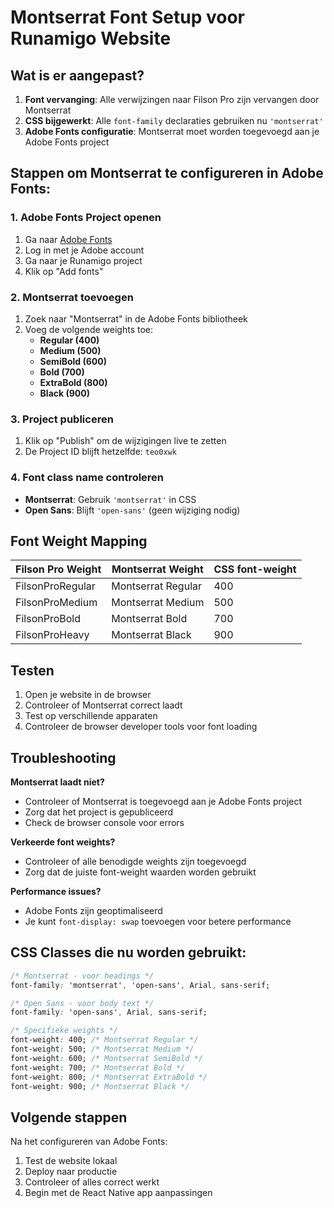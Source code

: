# Montserrat Font Setup voor Runamigo Website

## Wat is er aangepast?

1. **Font vervanging**: Alle verwijzingen naar Filson Pro zijn vervangen door Montserrat
2. **CSS bijgewerkt**: Alle `font-family` declaraties gebruiken nu `'montserrat'`
3. **Adobe Fonts configuratie**: Montserrat moet worden toegevoegd aan je Adobe Fonts project

## Stappen om Montserrat te configureren in Adobe Fonts:

### 1. Adobe Fonts Project openen
1. Ga naar [Adobe Fonts](https://fonts.adobe.com/)
2. Log in met je Adobe account
3. Ga naar je Runamigo project
4. Klik op "Add fonts"

### 2. Montserrat toevoegen
1. Zoek naar "Montserrat" in de Adobe Fonts bibliotheek
2. Voeg de volgende weights toe:
   - **Regular (400)**
   - **Medium (500)**
   - **SemiBold (600)**
   - **Bold (700)**
   - **ExtraBold (800)**
   - **Black (900)**

### 3. Project publiceren
1. Klik op "Publish" om de wijzigingen live te zetten
2. De Project ID blijft hetzelfde: `teo0xwk`

### 4. Font class name controleren
- **Montserrat**: Gebruik `'montserrat'` in CSS
- **Open Sans**: Blijft `'open-sans'` (geen wijziging nodig)

## Font Weight Mapping

| Filson Pro Weight | Montserrat Weight | CSS font-weight |
|-------------------|-------------------|-----------------|
| FilsonProRegular  | Montserrat Regular | 400 |
| FilsonProMedium   | Montserrat Medium  | 500 |
| FilsonProBold     | Montserrat Bold    | 700 |
| FilsonProHeavy    | Montserrat Black   | 900 |

## Testen

1. Open je website in de browser
2. Controleer of Montserrat correct laadt
3. Test op verschillende apparaten
4. Controleer de browser developer tools voor font loading

## Troubleshooting

**Montserrat laadt niet?**
- Controleer of Montserrat is toegevoegd aan je Adobe Fonts project
- Zorg dat het project is gepubliceerd
- Check de browser console voor errors

**Verkeerde font weights?**
- Controleer of alle benodigde weights zijn toegevoegd
- Zorg dat de juiste font-weight waarden worden gebruikt

**Performance issues?**
- Adobe Fonts zijn geoptimaliseerd
- Je kunt `font-display: swap` toevoegen voor betere performance

## CSS Classes die nu worden gebruikt:

```css
/* Montserrat - voor headings */
font-family: 'montserrat', 'open-sans', Arial, sans-serif;

/* Open Sans - voor body text */
font-family: 'open-sans', Arial, sans-serif;

/* Specifieke weights */
font-weight: 400; /* Montserrat Regular */
font-weight: 500; /* Montserrat Medium */
font-weight: 600; /* Montserrat SemiBold */
font-weight: 700; /* Montserrat Bold */
font-weight: 800; /* Montserrat ExtraBold */
font-weight: 900; /* Montserrat Black */
```

## Volgende stappen

Na het configureren van Adobe Fonts:
1. Test de website lokaal
2. Deploy naar productie
3. Controleer of alles correct werkt
4. Begin met de React Native app aanpassingen 